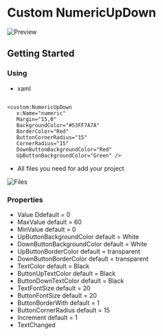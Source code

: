 # Custom NumericUpDown

![Preview](https://cdn.discordapp.com/attachments/750464609303134339/998915169415598100/Screenshot_1.png?size=4096)

## Getting Started

### Using
* xaml
```

<custom:NumericUpDown
   x:Name="numeric"
   Margin="15,0"
   BackgroundColor="#53FF7A7A"
   BorderColor="Red"
   ButtonCornerRadius="15"
   CornerRadius="15"
   DownButtonBackgroundColor="Red"
   UpButtonBackgroundColor="Green" />
```

* All files you need for add your project

![Files](https://cdn.discordapp.com/attachments/750464609303134339/998913657318674533/Screenshot_1.png?size=4096)

                
### Properties

 * Value Ddefault = 0
 * MaxValue default = 60 
 * MinValue default = 0
 * UpButtonBackgroundColor default = White
 * DownButtonBackgroundColor default = White
 * UpButtonBorderColor default = transparent
 * DownButtonBorderColor default = transparent
 * TextColor default = Black
 * ButtonUpTextColor default = Black
 * ButtonDownTextColor default = Black
 * TextFontSize default = 20
 * ButtonFontSize default = 20
 * ButtonBorderWith default = 1
 * ButtonCornerRadius default = 15
 * Increment default = 1
 * TextChanged 
